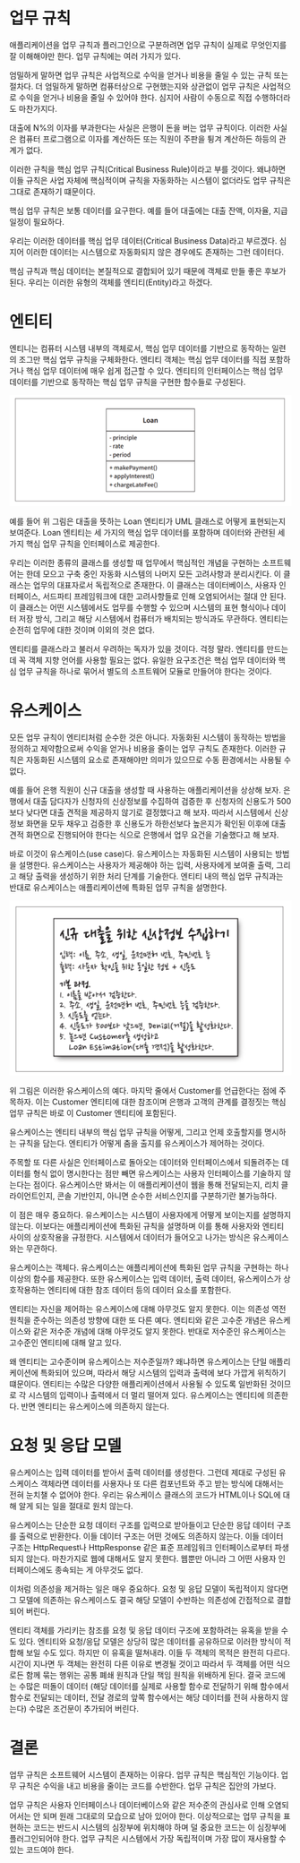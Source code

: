 # **업무 규칙**  
애플리케이션을 업무 규칙과 플러그인으로 구분하려면 업무 규칙이 실제로 무엇인지를 잘 이해해야만 한다. 업무 규칙에는 여러 가지가 있다.  
  
엄밀하게 말하면 업무 규칙은 사업적으로 수익을 얻거나 비용을 줄일 수 있는 규칙 또는 절차다. 더 엄밀하게 말하면 컴퓨터상으로 구현했는지와 상관없이 
업무 규칙은 사업적으로 수익을 얻거나 비용을 줄일 수 있어야 한다. 심지어 사람이 수동으로 직접 수행하더라도 마찬가지다.  
  
대출에 N%의 이자를 부과한다는 사실은 은행이 돈을 버는 업무 규칙이다. 이러한 사실은 컴퓨터 프로그램으로 이자를 계산하든 또는 직원이 주판을 튕겨 
계산하든 하등의 관계가 없다.  
  
이러한 규칙을 핵심 업무 규칙(Critical Business Rule)이라고 부를 것이다. 왜냐하면 이들 규칙은 사업 자체에 핵심적이며 규칙을 자동화하는 시스템이 
없더라도 업무 규칙은 그대로 존재하기 떄문이다.  
  
핵심 업무 규칙은 보통 데이터를 요구한다. 예를 들어 대출에는 대출 잔액, 이자율, 지급 일정이 필요하다.  
  
우리는 이러한 데이터를 핵심 업무 데이터(Critical Business Data)라고 부르겠다. 심지어 이러한 데이터는 시스템으로 자동화되지 않은 경우에도 
존재하는 그런 데이터다.  
  
핵심 규칙과 핵심 데이터는 본질적으로 결합되어 있기 때문에 객체로 만들 좋은 후보가 된다. 우리는 이러한 유형의 객체를 엔티티(Entity)라고 하겠다.  
  
# **엔티티**  
엔티니는 컴퓨터 시스템 내부의 객체로서, 핵심 업무 데이터를 기반으로 동작하는 일련의 조그만 핵심 업무 규칙을 구체화한다. 엔티티 객체는 핵심 업무 데이터를 
직접 포함하거나 핵심 업무 데이터에 매우 쉽게 접근할 수 있다. 엔티티의 인터페이스는 핵심 업무 데이터를 기반으로 동작하는 핵심 업무 규칙을 구현한 
함수들로 구성된다.  
  
![img.png](image/img.png)  
  
예를 들어 위 그림은 대출을 뜻하는 Loan 엔티티가 UML 클래스로 어떻게 표현되는지 보여준다. Loan 엔티티는 세 가지의 핵심 업무 데이터를 포함하며 
데이터와 관련된 세 가지 핵심 업무 규칙을 인터페이스로 제공한다.  
  
우리는 이러한 종류의 클래스를 생성할 때 업무에서 핵심적인 개념을 구현하는 소프트웨어는 한데 모으고 구축 중인 자동화 시스템의 나머지 모든 고려사항과 
분리시킨다. 이 클래스는 업무의 대표자로서 독립적으로 존재한다. 이 클래스는 데이터베이스, 사용자 인터페이스, 서드파티 프레임워크에 대한 고려사항들로 
인해 오염되어서는 절대 안 된다. 이 클래스는 어떤 시스템에서도 업무를 수행할 수 있으며 시스템의 표현 형식이나 데이터 저장 방식, 그리고 해당 시스템에서 
컴퓨터가 배치되는 방식과도 무관하다. 엔티티는 순전히 업무에 대한 것이며 이외의 것은 없다.  
  
엔티티를 클래스라고 불러서 우려하는 독자가 있을 것이다. 걱정 말라. 엔티티를 만드는 데 꼭 객체 지향 언어를 사용할 필요는 없다. 유일한 요구조건은 
핵심 업무 데이터와 핵심 업무 규칙을 하나로 묶어서 별도의 소프트웨어 모듈로 만들어야 한다는 것이다.  
  
# **유스케이스**  
모든 업무 규칙이 엔티티처럼 순수한 것은 아니다. 자동화된 시스템이 동작하는 방법을 정의하고 제약함으로써 수익을 얻거나 비용을 줄이는 업무 규칙도 
존재한다. 이러한 규칙은 자동화된 시스템의 요소로 존재해야만 의미가 있으므로 수동 환경에서는 사용될 수 없다.  
  
예를 들어 은행 직원이 신규 대출을 생성할 때 사용하는 애플리케이션을 상상해 보자. 은행에서 대출 담다자가 신청자의 신상정보를 수집하여 검증한 후 
신청자의 신용도가 500보다 낮다면 대출 견적을 제공하지 않기로 결정했다고 해 보자. 따라서 시스템에서 신상정보 화면을 모두 채우고 검증한 후 신용도가 
하한선보다 높은지가 확인된 이후에 대출 견적 화면으로 진행되어야 한다는 식으로 은행에서 업무 요건을 기술했다고 해 보자.  
  
바로 이것이 유스케이스(use case)다. 유스케이스는 자동화된 시스템이 사용되는 방법을 설명한다. 유스케이스는 사용자가 제공해야 하는 입력, 사용자에게 
보여줄 출력, 그리고 해당 출력을 생성하기 위한 처리 단계를 기술한다. 엔티티 내의 핵심 업무 규칙과는 반대로 유스케이스는 애플리케이션에 특화된 업무 
규칙을 설명한다.  
  
![img.png](image/img2.png)  
  
위 그림은 이러한 유스케이스의 예다. 마지막 줄에서 Customer를 언급한다는 점에 주목하자. 이는 Customer 엔티티에 대한 참조이며 은행과 고객의 
관계를 결정짓는 핵심 업무 규칙은 바로 이 Customer 엔티티에 포함된다.  
  
유스케이스는 엔티티 내부의 핵심 업무 규칙을 어떻게, 그리고 언제 호출할지를 명시하는 규칙을 담는다. 엔티티가 어떻게 춤을 출지를 유스케이스가 
제어하는 것이다.  
  
주목할 또 다른 사실은 인터페이스로 돌아오는 데이터와 인터페이스에서 되돌려주는 데이터를 형식 없이 명시한다는 점만 빼면 유스케이스는 사용자 
인터페이스를 기술하지 않는다는 점이다. 유스케이스만 봐서는 이 애플리케이션이 웹을 통해 전달되는지, 리치 클라이언트인지, 콘솔 기반인지, 아니면 
순수한 서비스인지를 구분하기란 불가능하다.  
  
이 점은 매우 중요하다. 유스케이스는 시스템이 사용자에게 어떻게 보이는지를 설명하지 않는다. 이보다는 애플리케이션에 특화된 규칙을 설명하며 이를 
통해 사용자와 엔티티 사이의 상호작용을 규정한다. 시스템에서 데이터가 들어오고 나가는 방식은 유스케이스와는 무관하다.  
  
유스케이스는 객체다. 유스케이스는 애플리케이션에 특화된 업무 규칙을 구현하는 하나 이상의 함수를 제공한다. 또한 유스케이스는 입력 데이터, 출력 데이터, 
유스케이스가 상호작용하는 엔티티에 대한 참조 데이터 등의 데이터 요소를 포함한다.  
  
엔티티는 자신을 제어하는 유스케이스에 대해 아무것도 알지 못한다. 이는 의존성 역전 원칙을 준수하는 의존성 방향에 대한 또 다른 예다. 엔티티와 같은 
고수준 개념은 유스케이스와 같은 저수준 개념에 대해 아무것도 알지 못한다. 반대로 저수준인 유스케이스는 고수준인 엔티티에 대해 알고 있다.  
  
왜 엔티티는 고수준이며 유스케이스는 저수준일까? 왜냐하면 유스케이스는 단일 애플리케이션에 특화되어 있으며, 따라서 해당 시스템의 입력과 출력에 보다 
가깝게 위칙하기 떄문이다. 엔티티는 수많은 다양한 애플리케이션에서 사용될 수 있도록 일반화된 것이므로 각 시스템의 입력이나 출력에서 더 멀리 
떨어져 있다. 유스케이스는 엔티티에 의존한다. 반면 엔티티는 유스케이스에 의존하지 않는다.  
  
# **요청 및 응답 모델**  
유스케이스는 입력 데이터를 받아서 출력 데이터를 생성한다. 그런데 제대로 구성된 유스케이스 객체라면 데이터를 사용자나 또 다른 컴포넌트와 주고 받는 
방식에 대해서는 전혀 눈치챌 수 없어야 한다. 우리는 유스케이스 클래스의 코드가 HTML이나 SQL에 대해 알게 되는 일을 절대로 원치 않는다.  
  
유스케이스는 단순한 요청 데이터 구조를 입력으로 받아들이고 단순한 응답 데이터 구조를 출력으로 반환한다. 이들 데이터 구조는 어떤 것에도 의존하지 않는다. 
이들 데이터 구조는 HttpRequest나 HttpResponse 같은 표준 프레임워크 인터페이스로부터 파생되지 않는다. 마찬가지로 웹에 대해서도 알지 못한다. 
웹뿐만 아니라 그 어떤 사용자 인터페이스에도 종속되는 게 아무것도 없다.  
  
이처럼 의존성을 제거하는 일은 매우 중요하다. 요청 및 응답 모델이 독립적이지 않다면 그 모델에 의존하는 유스케이스도 결국 해당 모델이 수반하는 
의존성에 간접적으로 결합되어 버린다.  
  
엔티티 객체를 가리키는 참조를 요청 및 응답 데이터 구조에 포함하려는 유혹을 받을 수도 있다. 엔티티와 요청/응답 모델은 상당히 많은 데이터를 공유하므로 
이러한 방식이 적합해 보일 수도 있다. 하지만 이 유혹을 떨쳐내라. 이들 두 객체의 목적은 완전히 다르다. 시간이 지나면 두 객체는 완전히 다른 이유로 
변경될 것이고 따라서 두 객체를 어떤 식으로든 함께 묶는 행위는 공통 폐쇄 원칙과 단일 책임 원칙을 위배하게 된다. 결국 코드에는 수많은 떠돌이 데이터
(해당 데이터를 실제로 사용할 함수로 전달하기 위해 함수에서 함수로 전달되는 데이터, 전달 경로의 앞쪽 함수에서는 해당 데이터를 전혀 사용하지 않는다)
수많은 조건문이 추가되어 버린다.  
  
# **결론**  
업무 규칙은 소프트웨어 시스템이 존재하는 이유다. 업무 규칙은 핵심적인 기능이다. 업무 규칙은 수익을 내고 비용을 줄이는 코드를 수반한다. 업무 규칙은 
집안의 가보다.  
  
업무 규칙은 사용자 인터페이스나 데이터베이스와 같은 저수준의 관심사로 인해 오염되어서는 안 되며 원래 그대로의 모습으로 남아 있어야 한다. 이상적으로는 
업무 규칙을 표현하는 코드는 반드시 시스템의 심장부에 위치해야 하며 덜 중요한 코드는 이 심장부에 플러그인되어야 한다. 업무 규칙은 시스템에서 
가장 독립적이며 가장 많이 재사용할 수 있는 코드여야 한다.  
  
